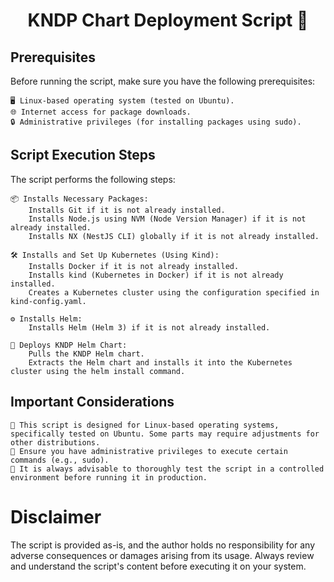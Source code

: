 
# <div align="center">   KNDP Chart Deployment Script 🚀


##  Prerequisites

Before running the script, make sure you have the following prerequisites:

    🖥️ Linux-based operating system (tested on Ubuntu).
    🌐 Internet access for package downloads.
    🔒 Administrative privileges (for installing packages using sudo).

## Script Execution Steps 

The script performs the following steps:

    📦 Installs Necessary Packages:
        Installs Git if it is not already installed.
        Installs Node.js using NVM (Node Version Manager) if it is not already installed.
        Installs NX (NestJS CLI) globally if it is not already installed.

    🛠️ Installs and Set Up Kubernetes (Using Kind):
        Installs Docker if it is not already installed.
        Installs kind (Kubernetes in Docker) if it is not already installed.
        Creates a Kubernetes cluster using the configuration specified in kind-config.yaml.

    ⚙️ Installs Helm:
        Installs Helm (Helm 3) if it is not already installed.

    🚀 Deploys KNDP Helm Chart:
        Pulls the KNDP Helm chart.
        Extracts the Helm chart and installs it into the Kubernetes cluster using the helm install command.

 
## Important Considerations

    🐧 This script is designed for Linux-based operating systems, specifically tested on Ubuntu. Some parts may require adjustments for other distributions.
    🔑 Ensure you have administrative privileges to execute certain commands (e.g., sudo).
    🧪 It is always advisable to thoroughly test the script in a controlled environment before running it in production.

# Disclaimer 
 The script is provided as-is, and the author holds no responsibility for any adverse consequences or damages arising from its usage. Always review and understand the script's content before executing it on your system.
